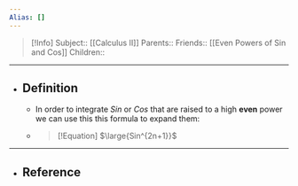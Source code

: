 ```yaml
---
Alias: []
---
```

> [!Info]
> Subject:: [[Calculus II]]
> Parents:: 
> Friends:: [[Even Powers of Sin and Cos]]
> Children:: 
---
- ## Definition
	- In order to integrate $Sin$ or $Cos$ that are raised to a high **even** power we can use this this formula to expand them:
	- > [!Equation]
	  > $\large{Sin^{2n+1}}$
---
- ## Reference